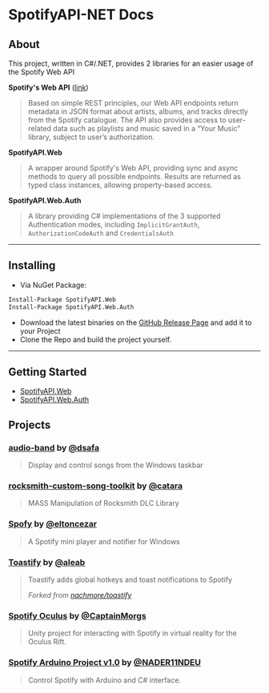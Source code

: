 # SpotifyAPI-NET Docs

## About

This project, written in C#/.NET, provides 2 libraries for an easier usage of the Spotify Web API

**Spotify's Web API** ([link](https://developer.spotify.com/web-api/))
> Based on simple REST principles, our Web API endpoints return metadata in JSON format about artists, albums, and tracks directly from the Spotify catalogue.
> The API also provides access to user-related data such as playlists and music saved in a “Your Music” library, subject to user’s authorization.

**SpotifyAPI.Web**
> A wrapper around Spotify's Web API, providing sync and async methods to query all possible endpoints. Results are returned as typed class instances, allowing property-based access.

**SpotifyAPI.Web.Auth**
> A library providing C# implementations of the 3 supported Authentication modes, including `ImplicitGrantAuth`, `AuthorizationCodeAuth` and `CredentialsAuth`

---

## Installing

* Via NuGet Package:
```bash
Install-Package SpotifyAPI.Web
Install-Package SpotifyAPI.Web.Auth
```
* Download the latest binaries on the [GitHub Release Page](https://github.com/JohnnyCrazy/SpotifyAPI-NET/releases) and add it to your Project
* Clone the Repo and build the project yourself.

---

## Getting Started

* [SpotifyAPI.Web](/web/getting_started/)
* [SpotifyAPI.Web.Auth](/auth/getting_started/)


## Projects

### [audio-band](https://github.com/dsafa/audio-band) by [@dsafa](https://github.com/dsafa)

> Display and control songs from the Windows taskbar

### [rocksmith-custom-song-toolkit](https://github.com/catara/rocksmith-custom-song-toolkit) by [@catara](https://github.com/catara)

> MASS Manipulation of Rocksmith DLC Library

### [Spofy](https://github.com/eltoncezar/Spofy) by [@eltoncezar](https://github.com/eltoncezar)

> A Spotify mini player and notifier for Windows

### [Toastify](https://github.com/aleab/toastify) by [@aleab](https://github.com/aleab)

> Toastify adds global hotkeys and toast notifications to Spotify
>
> *Forked from [nachmore/toastify](https://github.com/nachmore/toastify)*

### [Spotify Oculus](https://github.com/CaptainMorgs/spotify-oculus-release) by [@CaptainMorgs](https://github.com/CaptainMorgs)

> Unity project for interacting with Spotify in virtual reality for the Oculus Rift.

### [Spotify Arduino Project v1.0](https://github.com/NADER11NDEU/ARDUINO-Spotify-Remote-Control) by [@NADER11NDEU](https://github.com/NADER11NDEU)
> Control Spotify with Arduino and C# interface.

